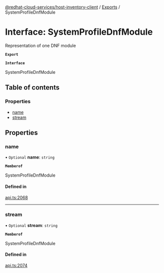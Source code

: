 [@redhat-cloud-services/host-inventory-client](../README.md) / [Exports](../modules.md) / SystemProfileDnfModule

# Interface: SystemProfileDnfModule

Representation of one DNF module

**`Export`**

**`Interface`**

SystemProfileDnfModule

## Table of contents

### Properties

- [name](SystemProfileDnfModule.md#name)
- [stream](SystemProfileDnfModule.md#stream)

## Properties

### name

• `Optional` **name**: `string`

**`Memberof`**

SystemProfileDnfModule

#### Defined in

[api.ts:2068](https://github.com/RedHatInsights/javascript-clients/blob/master/packages/host-inventory/api.ts#L2068)

___

### stream

• `Optional` **stream**: `string`

**`Memberof`**

SystemProfileDnfModule

#### Defined in

[api.ts:2074](https://github.com/RedHatInsights/javascript-clients/blob/master/packages/host-inventory/api.ts#L2074)
